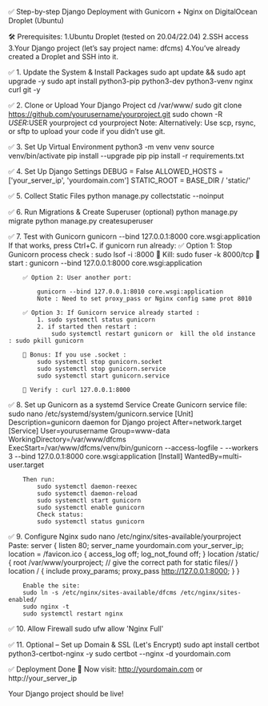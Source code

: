 ✅ Step-by-step Django Deployment with Gunicorn + Nginx on DigitalOcean Droplet (Ubuntu)

🛠️ Prerequisites:
    1.Ubuntu Droplet (tested on 20.04/22.04)
    2.SSH access
    3.Your Django project (let’s say project name: dfcms)
    4.You’ve already created a Droplet and SSH into it.


✅ 1. Update the System & Install Packages
        sudo apt update && sudo apt upgrade -y
        sudo apt install python3-pip python3-dev python3-venv nginx curl git -y


✅ 2. Clone or Upload Your Django Project
        cd /var/www/
        sudo git clone https://github.com/yourusername/yourproject.git
        sudo chown -R $USER:$USER yourproject
        cd yourproject
        Note: Alternatively: Use scp, rsync, or sftp to upload your code if you didn’t use git.

✅ 3. Set Up Virtual Environment
        python3 -m venv venv
        source venv/bin/activate
        pip install --upgrade pip
        pip install -r requirements.txt

✅ 4. Set Up Django Settings
        DEBUG = False
        ALLOWED_HOSTS = ['your_server_ip', 'yourdomain.com']
        STATIC_ROOT = BASE_DIR / 'static/'

✅ 5. Collect Static Files
        python manage.py collectstatic --noinput

✅ 6. Run Migrations & Create Superuser (optional)
        python manage.py migrate
        python manage.py createsuperuser

✅ 7. Test with Gunicorn
        gunicorn --bind 127.0.0.1:8000 core.wsgi:application
        If that works, press Ctrl+C.
        if gunicorn run already:
        ✅ Option 1: Stop Gunicorn process
            check : sudo lsof -i :8000
            🛑 Kill: sudo fuser -k 8000/tcp
            🛑 start : gunicorn --bind 127.0.0.1:8000 core.wsgi:application

        ✅ Option 2: User another port:

            gunicorn --bind 127.0.0.1:8010 core.wsgi:application
            Note : Need to set proxy_pass or Nginx config same prot 8010

        ✅ Option 3: If Gunicorn service already started :
            1. sudo systemctl status gunicorn
            2. if started then restart :
                sudo systemctl restart gunicorn or  kill the old instance : sudo pkill gunicorn

        🔁 Bonus: If you use .socket :
            sudo systemctl stop gunicorn.socket
            sudo systemctl stop gunicorn.service
            sudo systemctl start gunicorn.service

        🧪 Verify : curl 127.0.0.1:8000


✅ 8. Set up Gunicorn as a systemd Service
        Create Gunicorn service file:
        sudo nano /etc/systemd/system/gunicorn.service
        [Unit]
        Description=gunicorn daemon for Django project
        After=network.target
        [Service]
        User=yourusername
        Group=www-data
        WorkingDirectory=/var/www/dfcms
        ExecStart=/var/www/dfcms/venv/bin/gunicorn --access-logfile - --workers 3       --bind 127.0.0.1:8000 core.wsgi:application
        [Install]
        WantedBy=multi-user.target

        Then run:
            sudo systemctl daemon-reexec
            sudo systemctl daemon-reload
            sudo systemctl start gunicorn
            sudo systemctl enable gunicorn
            Check status:
            sudo systemctl status gunicorn


✅ 9. Configure Nginx
        sudo nano /etc/nginx/sites-available/yourproject
        Paste:
            server {
                listen 80;
                server_name yourdomain.com your_server_ip;
                location = /favicon.ico { access_log off; log_not_found off; }
                location /static/ {
                root /var/www/yourproject;  // give the correct path for static files//
                }
                location / {
                    include proxy_params;
                    proxy_pass http://127.0.0.1:8000;
                }
            }

        Enable the site:
        sudo ln -s /etc/nginx/sites-available/dfcms /etc/nginx/sites-enabled/
        sudo nginx -t
        sudo systemctl restart nginx


✅ 10. Allow Firewall
        sudo ufw allow 'Nginx Full'

✅ 11. Optional – Set up Domain & SSL (Let's Encrypt)
        sudo apt install certbot python3-certbot-nginx -y
        sudo certbot --nginx -d yourdomain.com


✅ Deployment Done 🎉
    Now visit:
        http://yourdomain.com or
        http://your_server_ip

Your Django project should be live!







